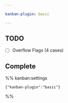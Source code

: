 ```yaml
---

kanban-plugin: basic

---
```


## TODO

- [ ] Overflow Flags (4 cases)


## Complete





%% kanban:settings
```
{"kanban-plugin":"basic"}
```
%%